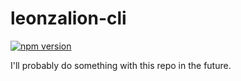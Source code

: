 # leonzalion-cli

[![npm version](https://img.shields.io/npm/v/leonzalion)](https://npmjs.com/package/leonzalion)

I'll probably do something with this repo in the future.

